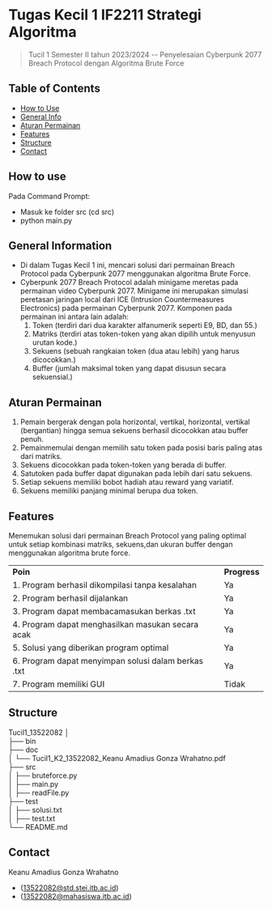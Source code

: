 #  Tugas Kecil 1 IF2211 Strategi Algoritma  

>  Tucil 1  Semester II tahun 2023/2024 -- Penyelesaian Cyberpunk 2077 Breach Protocol dengan Algoritma Brute Force


## Table of Contents
* [How to Use](#how-to-use)
* [General Info](#general-information)
* [Aturan Permainan](#aturan-permainan)
* [Features](#features)
* [Structure](#structure)
* [Contact](#contact)

## How to use
Pada Command Prompt:
 - Masuk ke folder src (cd src)
 - python main.py

## General Information
- Di dalam Tugas Kecil 1 ini, mencari solusi dari permainan Breach Protocol pada Cyberpunk 2077 menggunakan algoritma Brute Force.
- Cyberpunk 2077 Breach Protocol adalah minigame meretas pada permainan video Cyberpunk 2077.
 Minigame ini merupakan simulasi peretasan jaringan local dari ICE (Intrusion Countermeasures
 Electronics) pada permainan Cyberpunk 2077. Komponen pada permainan ini antara lain adalah:
   1. Token (terdiri dari dua karakter alfanumerik seperti E9, BD, dan 55.)
   2. Matriks (terdiri atas token-token yang akan dipilih untuk menyusun urutan kode.)
   3. Sekuens (sebuah rangkaian token (dua atau lebih) yang harus dicocokkan.)
   4. Buffer (jumlah maksimal token yang dapat disusun secara sekuensial.)


## Aturan Permainan
 1. Pemain bergerak dengan pola horizontal, vertikal, horizontal, vertikal (bergantian) hingga semua sekuens berhasil dicocokkan atau buffer penuh.
 2. Pemainmemulai dengan memilih satu token pada posisi baris paling atas dari matriks.
 3. Sekuens dicocokkan pada token-token yang berada di buffer.
 4. Satutoken pada buffer dapat digunakan pada lebih dari satu sekuens.
 5. Setiap sekuens memiliki bobot hadiah atau reward yang variatif.
 6. Sekuens memiliki panjang minimal berupa dua token.

## Features
Menemukan solusi dari permainan Breach Protocol yang paling optimal untuk
 setiap kombinasi matriks, sekuens,dan ukuran buffer dengan menggunakan algoritma brute force.
<table>
    <tr>
      <td><b>Poin</b></td>
      <td><b>Progress</b></td>
    </tr>
    <tr>
      <td>1. Program berhasil dikompilasi tanpa kesalahan</td>
      <td>Ya</td>
    </tr>
    <tr>
      <td> 2. Program berhasil dijalankan</td>
      <td>Ya</td>
    </tr>
    <tr>
      <td>3. Program dapat membacamasukan berkas .txt</td>
      <td>Ya</td>
    </tr>
    <tr>
      <td> 4. Program dapat menghasilkan masukan secara acak</td>
      <td>Ya</td>
    </tr>
    <tr>
      <td> 5. Solusi yang diberikan program optimal</td>
      <td>Ya</td>
    </tr>
    <tr>
      <td> 6. Program dapat menyimpan solusi dalam berkas .txt</td>
      <td>Ya</td>
    </tr>
    <tr>
      <td> 7. Program memiliki GUI</td>
      <td>Tidak</td>
    </tr>
</table>

## Structure
Tucil1_13522082 
 │ <br>
 ├── bin    <br>
 ├── doc    <br>
 │    └── Tucil1_K2_13522082_Keanu Amadius Gonza Wrahatno.pdf <br>
 ├── src    <br>
 │    ├── bruteforce.py <br>
 │    ├── main.py   <br>
 │    ├── readFile.py  <br>
 ├── test   <br>
 │    ├── solusi.txt <br>
 │    ├── test.txt <br>
 └── README.md  <br>


## Contact
Keanu Amadius Gonza Wrahatno	<br>
- (13522082@std.stei.itb.ac.id) <br>
- (13522082@mahasiswa.itb.ac.id) <br>